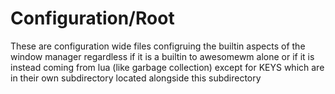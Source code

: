 # Configuration/Root

These are configuration wide files configruing the builtin aspects of the window
manager regardless if it is a builtin to awesomewm alone or if it is instead
coming from lua (like garbage collection) except for KEYS which are in their own
subdirectory located alongside this subdirectory
